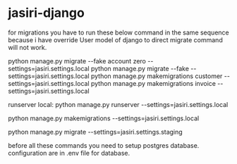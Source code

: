 # jasiri-django

for migrations you have to run these below command in the same sequence
because i have override User model of django to direct migrate command will not work.

python manage.py migrate --fake account zero --settings=jasiri.settings.local
python manage.py migrate --fake --settings=jasiri.settings.local
python manage.py makemigrations customer --settings=jasiri.settings.local
python manage.py makemigrations invoice --settings=jasiri.settings.local

runserver local: 
python manage.py runserver --settings=jasiri.settings.local

python manage.py makemigrations --settings=jasiri.settings.local


python manage.py migrate --settings=jasiri.settings.staging

before all these commands you need to setup postgres database.
configuration are in .env file for database.